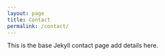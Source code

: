 ```yaml
---
layout: page
title: Contact
permalink: /contact/
---
```


This is the base Jekyll contact page add details here.
